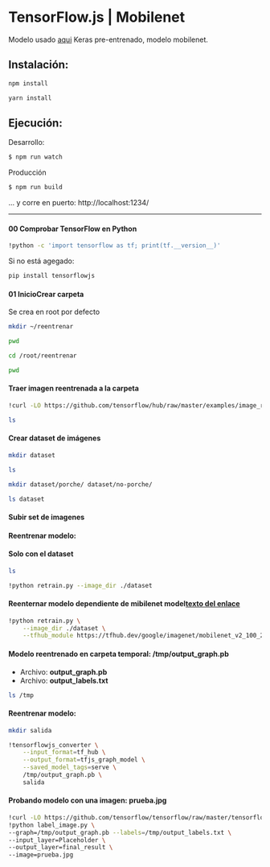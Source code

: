 # TensorFlow.js | Mobilenet

Modelo usado
[aqui](https://github.com/fchollet/deep-learning-models/releases/download/v0.6/mobilenet_2_5_224_tf.h5)
Keras pre-entrenado, modelo mobilenet.

## Instalación:
```Bash
npm install
```
```Bash
yarn install
```

## Ejecución:

Desarrollo:
```Bash
$ npm run watch
```
Producción
```Bash
$ npm run build
```

... y corre en puerto: http://localhost:1234/

---

#### 00 Comprobar TensorFlow en Python
```bash
!python -c 'import tensorflow as tf; print(tf.__version__)'
```
Si no está agegado:
```bash
pip install tensorflowjs
```
#### 01 InicioCrear carpeta 
Se crea en root por defecto
```bash
mkdir ~/reentrenar

pwd

cd /root/reentrenar

pwd
```
#### Traer imagen reentrenada a la carpeta
```bash
!curl -LO https://github.com/tensorflow/hub/raw/master/examples/image_retraining/retrain.py

ls
```
#### Crear dataset de imágenes
```bash
mkdir dataset

ls

mkdir dataset/porche/ dataset/no-porche/

ls dataset
```
#### Subir set de imagenes

#### Reentrenar modelo:

#### Solo con el dataset
```bash
ls

!python retrain.py --image_dir ./dataset
```
#### Reenternar modelo dependiente de mibilenet model[texto del enlace](https://)
```bash
!python retrain.py \
    --image_dir ./dataset \
    --tfhub_module https://tfhub.dev/google/imagenet/mobilenet_v2_100_224/feature_vector/2
```
#### Modelo reentrenado en carpeta temporal: /tmp/output_graph.pb
- Archivo: **output_graph.pb**
- Archivo: **output_labels.txt**

```bash
ls /tmp
```
#### Reentrenar modelo: 
```bash
mkdir salida

!tensorflowjs_converter \
    --input_format=tf_hub \
    --output_format=tfjs_graph_model \
    --saved_model_tags=serve \
    /tmp/output_graph.pb \
    salida
```
#### Probando modelo con una imagen: prueba.jpg
```bash
!curl -LO https://github.com/tensorflow/tensorflow/raw/master/tensorflow/examples/label_image/label_image.py
!python label_image.py \
--graph=/tmp/output_graph.pb --labels=/tmp/output_labels.txt \
--input_layer=Placeholder \
--output_layer=final_result \
--image=prueba.jpg
```
